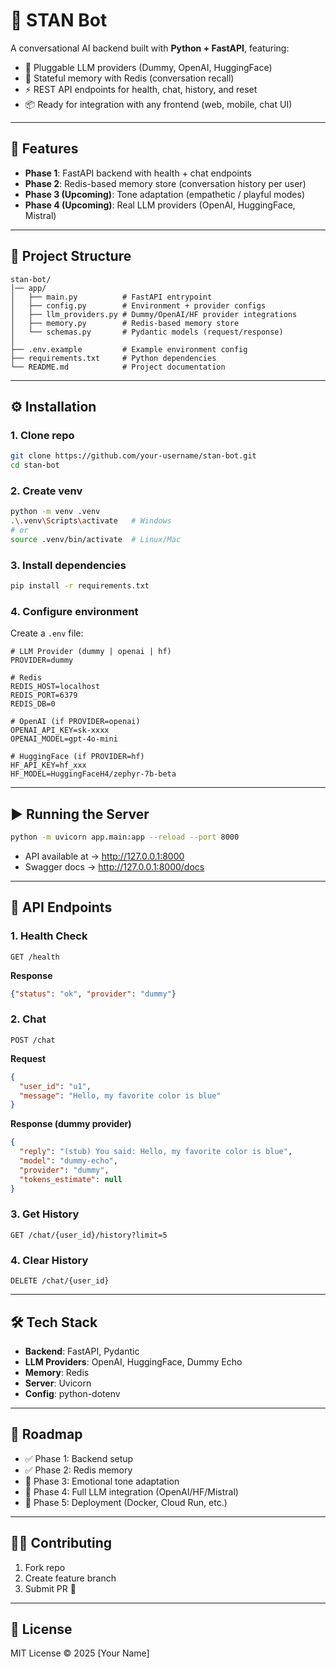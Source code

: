 # 🤖 STAN Bot

A conversational AI backend built with **Python + FastAPI**, featuring:
- 🔌 Pluggable LLM providers (Dummy, OpenAI, HuggingFace)
- 🧠 Stateful memory with Redis (conversation recall)
- ⚡ REST API endpoints for health, chat, history, and reset
- 📦 Ready for integration with any frontend (web, mobile, chat UI)

---

## 🚀 Features
- **Phase 1**: FastAPI backend with health + chat endpoints
- **Phase 2**: Redis-based memory store (conversation history per user)
- **Phase 3 (Upcoming)**: Tone adaptation (empathetic / playful modes)
- **Phase 4 (Upcoming)**: Real LLM providers (OpenAI, HuggingFace, Mistral)

---

## 📂 Project Structure
```
stan-bot/
│── app/
│   ├── main.py          # FastAPI entrypoint
│   ├── config.py        # Environment + provider configs
│   ├── llm_providers.py # Dummy/OpenAI/HF provider integrations
│   ├── memory.py        # Redis-based memory store
│   └── schemas.py       # Pydantic models (request/response)
│
├── .env.example         # Example environment config
├── requirements.txt     # Python dependencies
└── README.md            # Project documentation
```

---

## ⚙️ Installation

### 1. Clone repo
```bash
git clone https://github.com/your-username/stan-bot.git
cd stan-bot
```

### 2. Create venv
```bash
python -m venv .venv
.\.venv\Scripts\activate   # Windows
# or
source .venv/bin/activate  # Linux/Mac
```

### 3. Install dependencies
```bash
pip install -r requirements.txt
```

### 4. Configure environment
Create a `.env` file:

```env
# LLM Provider (dummy | openai | hf)
PROVIDER=dummy

# Redis
REDIS_HOST=localhost
REDIS_PORT=6379
REDIS_DB=0

# OpenAI (if PROVIDER=openai)
OPENAI_API_KEY=sk-xxxx
OPENAI_MODEL=gpt-4o-mini

# HuggingFace (if PROVIDER=hf)
HF_API_KEY=hf_xxx
HF_MODEL=HuggingFaceH4/zephyr-7b-beta
```

---

## ▶️ Running the Server
```bash
python -m uvicorn app.main:app --reload --port 8000
```

- API available at → http://127.0.0.1:8000  
- Swagger docs → http://127.0.0.1:8000/docs  

---

## 🔌 API Endpoints

### 1. Health Check
```http
GET /health
```
**Response**
```json
{"status": "ok", "provider": "dummy"}
```

### 2. Chat
```http
POST /chat
```
**Request**
```json
{
  "user_id": "u1",
  "message": "Hello, my favorite color is blue"
}
```

**Response (dummy provider)**
```json
{
  "reply": "(stub) You said: Hello, my favorite color is blue",
  "model": "dummy-echo",
  "provider": "dummy",
  "tokens_estimate": null
}
```

### 3. Get History
```http
GET /chat/{user_id}/history?limit=5
```

### 4. Clear History
```http
DELETE /chat/{user_id}
```

---

## 🛠 Tech Stack
- **Backend**: FastAPI, Pydantic
- **LLM Providers**: OpenAI, HuggingFace, Dummy Echo
- **Memory**: Redis
- **Server**: Uvicorn
- **Config**: python-dotenv

---

## 📌 Roadmap
- ✅ Phase 1: Backend setup
- ✅ Phase 2: Redis memory
- 🔄 Phase 3: Emotional tone adaptation
- 🔄 Phase 4: Full LLM integration (OpenAI/HF/Mistral)
- 🔄 Phase 5: Deployment (Docker, Cloud Run, etc.)

---

## 👨‍💻 Contributing
1. Fork repo  
2. Create feature branch  
3. Submit PR 🚀  

---

## 📜 License
MIT License © 2025 [Your Name]
